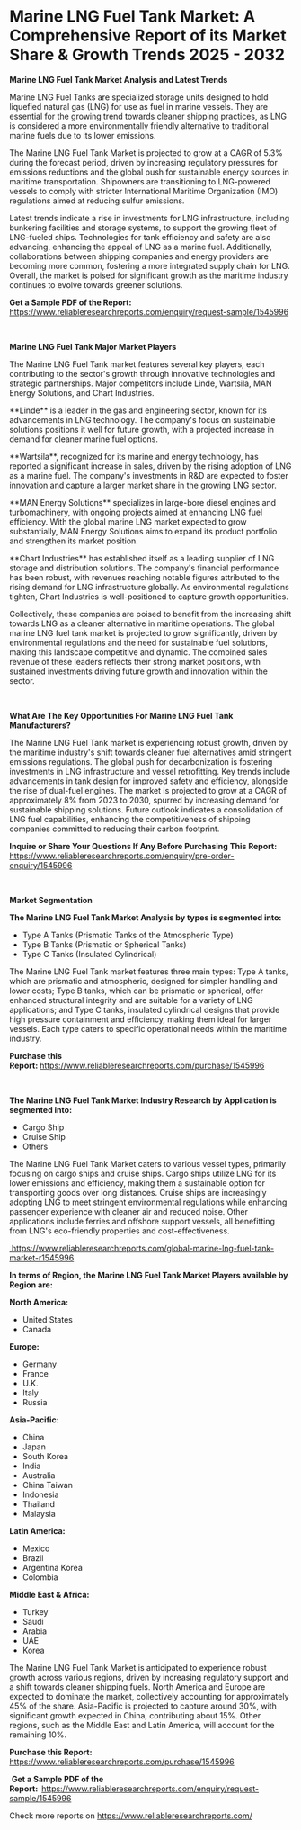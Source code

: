<p><h1>Marine LNG Fuel Tank Market: A Comprehensive Report of its Market Share & Growth Trends 2025 - 2032</h1></p><p><strong>Marine LNG Fuel Tank Market Analysis and Latest Trends</strong></p>
<p><p>Marine LNG Fuel Tanks are specialized storage units designed to hold liquefied natural gas (LNG) for use as fuel in marine vessels. They are essential for the growing trend towards cleaner shipping practices, as LNG is considered a more environmentally friendly alternative to traditional marine fuels due to its lower emissions.</p><p>The Marine LNG Fuel Tank Market is projected to grow at a CAGR of 5.3% during the forecast period, driven by increasing regulatory pressures for emissions reductions and the global push for sustainable energy sources in maritime transportation. Shipowners are transitioning to LNG-powered vessels to comply with stricter International Maritime Organization (IMO) regulations aimed at reducing sulfur emissions.</p><p>Latest trends indicate a rise in investments for LNG infrastructure, including bunkering facilities and storage systems, to support the growing fleet of LNG-fueled ships. Technologies for tank efficiency and safety are also advancing, enhancing the appeal of LNG as a marine fuel. Additionally, collaborations between shipping companies and energy providers are becoming more common, fostering a more integrated supply chain for LNG. Overall, the market is poised for significant growth as the maritime industry continues to evolve towards greener solutions.</p></p>
<p><strong>Get a Sample PDF of the Report:&nbsp;</strong> <a href="https://www.reliableresearchreports.com/enquiry/request-sample/1545996?utm_campaign=2667&utm_medium=2&utm_source=Github&utm_content=ia&utm_term=27022025&utm_id=marine-lng-fuel-tank">https://www.reliableresearchreports.com/enquiry/request-sample/1545996</a></p>
<p>&nbsp;</p>
<p><strong>Marine LNG Fuel Tank Major Market Players</strong></p>
<p><p>The Marine LNG Fuel Tank market features several key players, each contributing to the sector's growth through innovative technologies and strategic partnerships. Major competitors include Linde, Wartsila, MAN Energy Solutions, and Chart Industries.</p><p>**Linde** is a leader in the gas and engineering sector, known for its advancements in LNG technology. The company's focus on sustainable solutions positions it well for future growth, with a projected increase in demand for cleaner marine fuel options.</p><p>**Wartsila**, recognized for its marine and energy technology, has reported a significant increase in sales, driven by the rising adoption of LNG as a marine fuel. The company's investments in R&D are expected to foster innovation and capture a larger market share in the growing LNG sector.</p><p>**MAN Energy Solutions** specializes in large-bore diesel engines and turbomachinery, with ongoing projects aimed at enhancing LNG fuel efficiency. With the global marine LNG market expected to grow substantially, MAN Energy Solutions aims to expand its product portfolio and strengthen its market position.</p><p>**Chart Industries** has established itself as a leading supplier of LNG storage and distribution solutions. The company's financial performance has been robust, with revenues reaching notable figures attributed to the rising demand for LNG infrastructure globally. As environmental regulations tighten, Chart Industries is well-positioned to capture growth opportunities.</p><p>Collectively, these companies are poised to benefit from the increasing shift towards LNG as a cleaner alternative in maritime operations. The global marine LNG fuel tank market is projected to grow significantly, driven by environmental regulations and the need for sustainable fuel solutions, making this landscape competitive and dynamic. The combined sales revenue of these leaders reflects their strong market positions, with sustained investments driving future growth and innovation within the sector.</p></p>
<p>&nbsp;</p>
<p><strong>What Are The Key Opportunities For Marine LNG Fuel Tank Manufacturers?</strong></p>
<p><p>The Marine LNG Fuel Tank market is experiencing robust growth, driven by the maritime industry's shift towards cleaner fuel alternatives amid stringent emissions regulations. The global push for decarbonization is fostering investments in LNG infrastructure and vessel retrofitting. Key trends include advancements in tank design for improved safety and efficiency, alongside the rise of dual-fuel engines. The market is projected to grow at a CAGR of approximately 8% from 2023 to 2030, spurred by increasing demand for sustainable shipping solutions. Future outlook indicates a consolidation of LNG fuel capabilities, enhancing the competitiveness of shipping companies committed to reducing their carbon footprint.</p></p>
<p><strong>Inquire or Share Your Questions If Any Before Purchasing This Report:</strong> <a href="https://www.reliableresearchreports.com/enquiry/pre-order-enquiry/1545996?utm_campaign=2667&utm_medium=2&utm_source=Github&utm_content=ia&utm_term=27022025&utm_id=marine-lng-fuel-tank">https://www.reliableresearchreports.com/enquiry/pre-order-enquiry/1545996</a></p>
<p>&nbsp;</p>
<p><strong>Market Segmentation</strong></p>
<p><strong>The Marine LNG Fuel Tank Market Analysis by types is segmented into:</strong></p>
<p><ul><li>Type A Tanks (Prismatic Tanks of the Atmospheric Type)</li><li>Type B Tanks (Prismatic or Spherical Tanks)</li><li>Type C Tanks (Insulated Cylindrical)</li></ul></p>
<p><p>The Marine LNG Fuel Tank market features three main types: Type A tanks, which are prismatic and atmospheric, designed for simpler handling and lower costs; Type B tanks, which can be prismatic or spherical, offer enhanced structural integrity and are suitable for a variety of LNG applications; and Type C tanks, insulated cylindrical designs that provide high pressure containment and efficiency, making them ideal for larger vessels. Each type caters to specific operational needs within the maritime industry.</p></p>
<p><strong>Purchase this Report:&nbsp;</strong><a href="https://www.reliableresearchreports.com/purchase/1545996?utm_campaign=2667&utm_medium=2&utm_source=Github&utm_content=ia&utm_term=27022025&utm_id=marine-lng-fuel-tank">https://www.reliableresearchreports.com/purchase/1545996</a></p>
<p>&nbsp;</p>
<p><strong>The Marine LNG Fuel Tank Market Industry Research by Application is segmented into:</strong></p>
<p><ul><li>Cargo Ship</li><li>Cruise Ship</li><li>Others</li></ul></p>
<p><p>The Marine LNG Fuel Tank Market caters to various vessel types, primarily focusing on cargo ships and cruise ships. Cargo ships utilize LNG for its lower emissions and efficiency, making them a sustainable option for transporting goods over long distances. Cruise ships are increasingly adopting LNG to meet stringent environmental regulations while enhancing passenger experience with cleaner air and reduced noise. Other applications include ferries and offshore support vessels, all benefitting from LNG's eco-friendly properties and cost-effectiveness.</p></p>
<p><a href="https://www.reliableresearchreports.com/global-marine-lng-fuel-tank-market-r1545996?utm_campaign=2667&utm_medium=2&utm_source=Github&utm_content=ia&utm_term=27022025&utm_id=marine-lng-fuel-tank">&nbsp;https://www.reliableresearchreports.com/global-marine-lng-fuel-tank-market-r1545996</a></p>
<p><strong>In terms of Region, the Marine LNG Fuel Tank Market Players available by Region are:</strong></p>
<p>
    <p> <strong> North America: </strong>
        <ul>
            <li>United States</li>
            <li>Canada</li>
        </ul>
        </p> 
    <p> <strong> Europe: </strong>
        <ul>
            <li>Germany</li>
            <li>France</li>
            <li>U.K.</li>
            <li>Italy</li>
            <li>Russia</li>
        </ul>
        </p> 
    <p> <strong> Asia-Pacific: </strong>
        <ul>
            <li>China</li>
            <li>Japan</li>
            <li>South Korea</li>
            <li>India</li>
            <li>Australia</li>
            <li>China Taiwan</li>
            <li>Indonesia</li>
            <li>Thailand</li>
            <li>Malaysia</li>
        </ul>
        </p> 
    <p> <strong> Latin America: </strong>
        <ul>
            <li>Mexico</li>
            <li>Brazil</li>
            <li>Argentina Korea</li>
            <li>Colombia</li>
        </ul>
        </p> 
    <p> <strong> Middle East & Africa: </strong>
        <ul>
            <li>Turkey</li>
            <li>Saudi</li>
            <li>Arabia</li>
            <li>UAE</li>
            <li>Korea</li>
        </ul>
    </p>
    </p>
<p><p>The Marine LNG Fuel Tank Market is anticipated to experience robust growth across various regions, driven by increasing regulatory support and a shift towards cleaner shipping fuels. North America and Europe are expected to dominate the market, collectively accounting for approximately 45% of the share. Asia-Pacific is projected to capture around 30%, with significant growth expected in China, contributing about 15%. Other regions, such as the Middle East and Latin America, will account for the remaining 10%.</p></p>
<p><strong>Purchase this Report: </strong><a href="https://www.reliableresearchreports.com/purchase/1545996?utm_campaign=2667&utm_medium=2&utm_source=Github&utm_content=ia&utm_term=27022025&utm_id=marine-lng-fuel-tank">https://www.reliableresearchreports.com/purchase/1545996</a></p>
<p>&nbsp;<strong>Get a Sample PDF of the Report:&nbsp;&nbsp;</strong><a href="https://www.reliableresearchreports.com/enquiry/request-sample/1545996?utm_campaign=2667&utm_medium=2&utm_source=Github&utm_content=ia&utm_term=27022025&utm_id=marine-lng-fuel-tank">https://www.reliableresearchreports.com/enquiry/request-sample/1545996</a></p>
<p><strong></strong></p>
<p>Check more reports on <a href="https://www.reliableresearchreports.com/?utm_campaign=2667&utm_medium=2&utm_source=Github&utm_content=ia&utm_term=27022025&utm_id=marine-lng-fuel-tank">https://www.reliableresearchreports.com/</a></p>